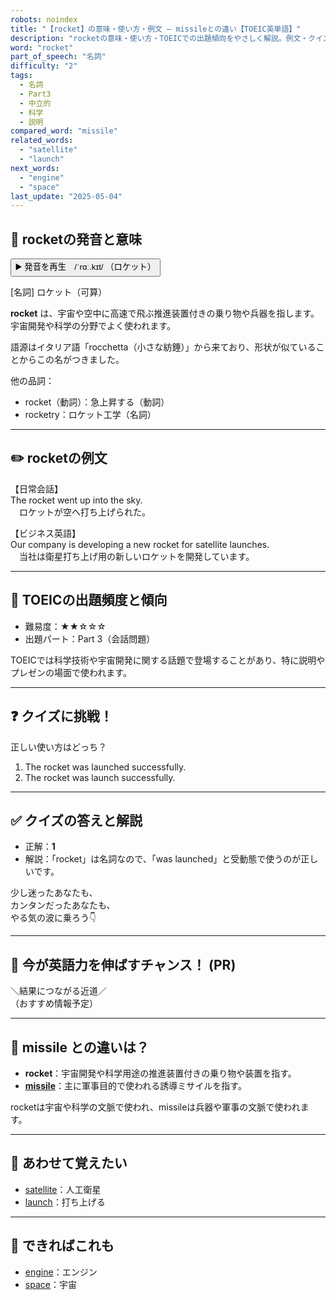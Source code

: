 ```yaml
---
robots: noindex
title: "【rocket】の意味・使い方・例文 ― missileとの違い【TOEIC英単語】"
description: "rocketの意味・使い方・TOEICでの出題傾向をやさしく解説。例文・クイズ付きでmissileとの違いもわかりやすく学べます。"
word: "rocket"
part_of_speech: "名詞"
difficulty: "2"
tags:
  - 名詞
  - Part3
  - 中立的
  - 科学
  - 説明
compared_word: "missile"
related_words:
  - "satellite"
  - "launch"
next_words:
  - "engine"
  - "space"
last_update: "2025-05-04"
---
```


## 🔰 rocketの発音と意味

<button class="play-audio" onclick="playTTS('rocket')">
  <span class="play-audio-main">
    ▶️ 発音を再生　/ˈrɑː.kɪt/
  </span>
  <span class="play-audio-sub">
    （ロケット）
  </span>
</button>

[名詞] ロケット（可算）

**rocket** は、宇宙や空中に高速で飛ぶ推進装置付きの乗り物や兵器を指します。宇宙開発や科学の分野でよく使われます。

語源はイタリア語「rocchetta（小さな紡錘）」から来ており、形状が似ていることからこの名がつきました。

他の品詞：  
- rocket（動詞）：急上昇する（動詞）
- rocketry：ロケット工学（名詞）

---

## ✏️ rocketの例文

【日常会話】  
The rocket went up into the sky.  
　ロケットが空へ打ち上げられた。

【ビジネス英語】  
Our company is developing a new rocket for satellite launches.  
　当社は衛星打ち上げ用の新しいロケットを開発しています。

---

## 🎯 TOEICの出題頻度と傾向

- 難易度：★★☆☆☆
- 出題パート：Part 3（会話問題）

TOEICでは科学技術や宇宙開発に関する話題で登場することがあり、特に説明やプレゼンの場面で使われます。

---

## ❓ クイズに挑戦！

正しい使い方はどっち？

1. The rocket was launched successfully.  
2. The rocket was launch successfully.

---

## ✅ クイズの答えと解説

- 正解：**1**
- 解説：「rocket」は名詞なので、「was launched」と受動態で使うのが正しいです。

少し迷ったあなたも、  
カンタンだったあなたも、  
やる気の波に乗ろう👇️

---

## 🚀 今が英語力を伸ばすチャンス！ (PR)

<div class="info-center">
＼結果につながる近道／<br>  
（おすすめ情報予定）
</div>

---

## 🤔  missile との違いは？

- **rocket**：宇宙開発や科学用途の推進装置付きの乗り物や装置を指す。
- **[missile](/word/missile/)**：主に軍事目的で使われる誘導ミサイルを指す。

rocketは宇宙や科学の文脈で使われ、missileは兵器や軍事の文脈で使われます。

---

## 🧩 あわせて覚えたい

- [satellite](/word/satellite/)：人工衛星
- [launch](/word/launch/)：打ち上げる

---

## 📖 できればこれも

- [engine](/word/engine/)：エンジン
- [space](/word/space/)：宇宙

<!-- cvid: aid37_bid32 -->
